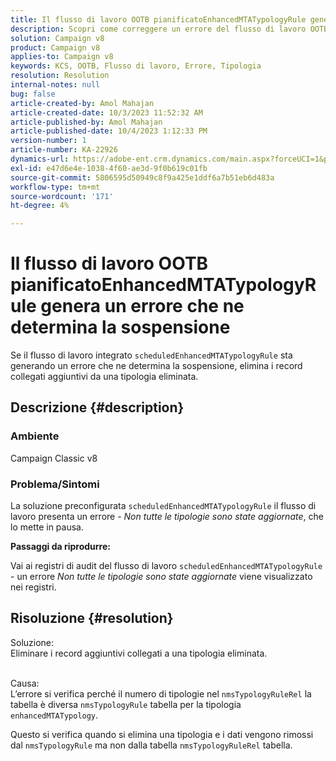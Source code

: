 ```yaml
---
title: Il flusso di lavoro OOTB pianificatoEnhancedMTATypologyRule genera un errore che ne determina la sospensione
description: Scopri come correggere un errore del flusso di lavoro OOTB che ne provoca la pausa. Rimuovere i record collegati aggiuntivi da una tipologia eliminata.
solution: Campaign v8
product: Campaign v8
applies-to: Campaign v8
keywords: KCS, OOTB, Flusso di lavoro, Errore, Tipologia
resolution: Resolution
internal-notes: null
bug: false
article-created-by: Amol Mahajan
article-created-date: 10/3/2023 11:52:32 AM
article-published-by: Amol Mahajan
article-published-date: 10/4/2023 1:12:33 PM
version-number: 1
article-number: KA-22926
dynamics-url: https://adobe-ent.crm.dynamics.com/main.aspx?forceUCI=1&pagetype=entityrecord&etn=knowledgearticle&id=744d794f-e361-ee11-be6e-6045bd006079
exl-id: e47d6e4e-1038-4f60-ae3d-9f0b619c01fb
source-git-commit: 5806595d50949c8f9a425e1ddf6a7b51eb6d483a
workflow-type: tm+mt
source-wordcount: '171'
ht-degree: 4%

---
```


# Il flusso di lavoro OOTB pianificatoEnhancedMTATypologyRule genera un errore che ne determina la sospensione


Se il flusso di lavoro integrato `scheduledEnhancedMTATypologyRule` sta generando un errore che ne determina la sospensione, elimina i record collegati aggiuntivi da una tipologia eliminata.

## Descrizione {#description}


### <b>Ambiente</b>

Campaign Classic v8



### <b>Problema/Sintomi</b>

La soluzione preconfigurata `scheduledEnhancedMTATypologyRule` il flusso di lavoro presenta un errore - *Non tutte le tipologie sono state aggiornate*, che lo mette in pausa.

<b>Passaggi da riprodurre:</b>

Vai ai registri di audit del flusso di lavoro `scheduledEnhancedMTATypologyRule` - un errore *Non tutte le tipologie sono state aggiornate* viene visualizzato nei registri.


## Risoluzione {#resolution}

Soluzione:<br>
Eliminare i record aggiuntivi collegati a una tipologia eliminata.


<br>Causa:<br>
L’errore si verifica perché il numero di tipologie nel `nmsTypologyRuleRel` la tabella è diversa `nmsTypologyRule` tabella per la tipologia `enhancedMTATypology`.

Questo si verifica quando si elimina una tipologia e i dati vengono rimossi dal `nmsTypologyRule` ma non dalla tabella `nmsTypologyRuleRel` tabella.
